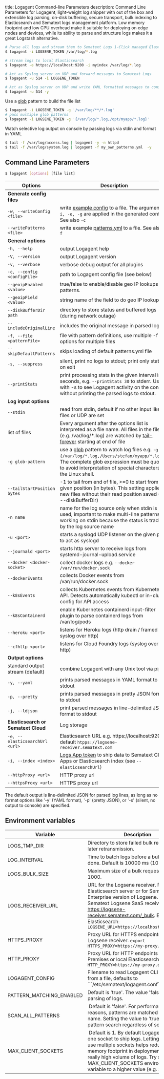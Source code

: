 title: Logagent Command-line Parameters
description: Command Line Parameters for Logagent, light-weight log shipper with out of the box and extensible log parsing, on-disk buffering, secure transport, bulk indexing to Elasticsearch and Sematext logs management platform. Low memory footprint and low CPU overhead make it suitable for deploying on edge nodes and devices, while its ability to parse and structure logs makes it a great Logstash alternative.

```bash
# Parse all logs and stream them to Sematext Logs 1-Click managed Elasticsearch 
$ logagent -i LOGSENE_TOKEN /var/log/*.log 

# stream logs to local Elasticsearch
$ logagent -e https://localhost:9200 -i myindex /var/log/*.log 

# Act as Syslog server on UDP and forward messages to Sematext Logs
$ logagent -u 514 -i LOGSENE_TOKEN  

# Act as Syslog server on UDP and write YAML formatted messages to console
$ logagent -u 514 -y  
```

Use a [glob](https://www.npmjs.com/package/glob) pattern to build the file list 

```bash
$ logagent -i LOGSENE_TOKEN -g '/var/log/**/*.log'
# pass multiple glob patterns
$ logagent -i LOGSENE_TOKEN -g '{/var/log/*.log,/opt/myapp/*.log}'
```

Watch selective log output on console by passing logs via stdin and format in YAML

```bash
$ tail -f /var/log/access.log | logagent -y -n httpd
$ tail -f /var/log/system.log | logagent -f my_own_patterns.yml  -y 
```

## Command Line Parameters 

```bash
$ logagent [options] [file list]
```


| Options          | Description |
|------------------|-------------|
| __Generate config files__ | |
| `-w, --writeConfig <file>` | write [example config](https://github.com/sematext/logagent-js/blob/master/config/example.yml) to a file. The arguments `-i, -e, -g` are applied in the generated config. See also `-c` |
| `--writePatterns <file>` | write example [patterns.yml](https://github.com/sematext/logagent-js/blob/master/patterns.yml) to a file. See also `-f`	|
| __General options__ | |
| `-h, --help` | output Logagent help |
| `-V, --version` | output Logagent version |
| `-v, --verbose` | verbose debug output for all plugins |
| `-c, --config <configFile>` | path to Logagent config file (see below) |
| `--geoipEnabled <value> `| true/false to enable/disable geo IP lookups in patterns. |
| `--geoipField <value> `| string name of the field to do geo IP lookup. |
| `--diskBufferDir  path`| directory to store status and buffered logs (during network outage) |
| `--includeOriginalLine` | includes the original message in parsed logs |
| `-f, --file <patternFile>` | file with pattern definitions, use multiple -f options for multiple files| 
| `--skipDefaultPatterns` | skips loading of default patterns.yml file |
| `-s, --suppress` | silent, print no logs to stdout; print only stats on exit |
| `--printStats` | print processing stats in the given interval in seconds, e.g. ```--printStats 30``` to stderr. Useful with -s to see Logagent activity on the console without printing the parsed logs to stdout.|
| __Log input options__| |
| `--stdin` | read from stdin, default if no other input like files or UDP are set|
| list of files | Every argument after the options list is interpreted as a file name. All files in the file list (e.g. /var/log/*.log) are watched by [tail-forever](https://www.npmjs.com/package/tail-forever) starting at end of file|
| `-g glob-pattern` | use a [glob](https://www.npmjs.com/package/glob) pattern to watch log files e.g. ```-g "{/var/log/*.log,/Users/stefan/myapp/*.log}"```. The complete glob expression must be quoted to avoid interpretation of special characters by the Linux shell. |
| `--tailStartPosition bytes` | -1 to tail from end of file, >=0 to start from the given position (in bytes).  This setting applies to new files without their read position saved (see --diskBufferDir)|
| `-n name` | name for the log source only when stdin is used, important to make multi-line patterns working on stdin because the status is tracked by the log source name| 
| `-u <port>` | starts a syslogd UDP listener on the given port to act as syslogd |
| `--journald <port>` | starts http server to receive logs from systemd-journal-upload.service |
| `--docker <docker-socket>` | collect docker logs e.g. `--docker /var/run/docker.sock` |
| `--dockerEvents` | collects Docker events from /var/run/docker.sock	|
| `--k8sEvents` | collects Kubernetes events from Kubernetes API. Detects automatically kubectl or in-cluster config for API access | 
| `--k8sContainerd` | enable Kubernetes containerd input-filter plugin to parse containerd logs from /var/log/pods | 
| `--heroku <port>` | listens for Heroku logs (http drain / framed syslog over http) |
| `--cfhttp <port>` | listens for Cloud Foundry logs (syslog over http)|
| __Output options__ | |
| standard output stream (default) | combine Logagent with any Unix tool via pipes |
| `-y, --yaml` | prints parsed messages in YAML format to stdout|
| `-p, --pretty` | prints parsed messages in pretty JSON format to stdout|
| `-j, --ldjson` | print parsed messages in line-delimited JSON format to stdout |
| __Elasticsearch or Sematext Cloud__| Log storage |
| `-e, --elasticsearchUrl <url>` | Elasticsearch URL e.g. https://localhost:9200, default `htpps://logsene-receiver.sematext.com`|
| `-i, --index <index>` | [Logs App token](https://sematext.com/logsene) to ship data to Sematext Cloud Apps or Elasticsearch index (see `--elasticsearchUrl`) |
| `--httpProxy <url>` | HTTP proxy url |
| `--httpsProxy <url>` | HTTPS proxy url |


The default output is line-delimited JSON for parsed log lines, as long as no format options like '-y' (YAML format), '-p' (pretty JSON), or '-s' (silent, no output to console) are specified. 


## Environment variables

|Variable|Description|
|--------|-----------|
|LOGS_TMP_DIR | Directory to store failed bulk requests for later retransmission.|
|LOG_INTERVAL | Time to batch logs before a bulk request is done. Default is 10000 ms (10 seconds)|
|LOGS_BULK_SIZE | Maximum size of a bulk request. Default is 1000.|
|LOGS_RECEIVER_URL | URL for the Logsene receiver. For a local Elasticsearch server or for Sematext Enterprise version of Logsene. Defaults to Sematext Logsene SaaS receiver https://logsene-receiver.sematext.com/_bulk. Example for Elasticsearch: ```LOGSENE_URL=https://localhost:9200/_bulk```|
|HTTPS_PROXY| Proxy URL for HTTPS endpoints, like Logsene receiver. ```export HTTPS_PROXY=https://my-proxy.example```|
|HTTP_PROXY| Proxy URL for HTTP endpoints (e.g. On-Premises or local Elasticsearch). ```export HTTP_PROXY=https://my-proxy.example```|
|LOGAGENT_CONFIG | Filename to read Logagent CLI parameters from a file, defaults to ```/etc/sematext/logagent.conf`` |
|PATTERN_MATCHING_ENABLED | Default is 'true'. The value 'false' disables parsing of logs. |
|SCAN_ALL_PATTERNS | Default is 'false'. For performance reasons, patterns are matched by source name. Setting the value to 'true' enables pattern search regardless of source name |
|MAX_CLIENT_SOCKETS | Default is 1. By default Logagent uses only one socket to ship logs. Letting Logagent use multiple sockets helps reduce the memory footprint in deployments with a really high volume of logs. Try setting the MAX_CLIENT_SOCKETS environmental variable to a higher value (e.g. 3, 5, or 10). |
